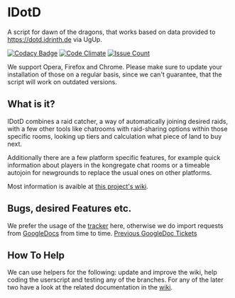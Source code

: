 # IDotD
A script for dawn of the dragons, that works based on data provided to https://dotd.idrinth.de via UgUp.

[![Codacy Badge](https://api.codacy.com/project/badge/Grade/e80204911a734a56a471ab9b9ac649db)](https://www.codacy.com/app/eldrim/IDotD?utm_source=github.com&amp;utm_medium=referral&amp;utm_content=Idrinth/IDotD&amp;utm_campaign=Badge_Grade)
[![Code Climate](https://codeclimate.com/github/Idrinth/IDotD/badges/gpa.svg)](https://codeclimate.com/github/Idrinth/IDotD)
[![Issue Count](https://codeclimate.com/github/Idrinth/IDotD/badges/issue_count.svg)](https://codeclimate.com/github/Idrinth/IDotD)

We support Opera, Firefox and Chrome. Please make sure to update your installation of those on a regular basis, since we can't guarantee, that the script will work on outdated versions.

## What is it?

IDotD combines a raid catcher, a way of automatically joining desired raids, with a few other tools like chatrooms with raid-sharing options within those specific rooms, looking up tiers and calculation what piece of land to buy next.

Additionally there are a few platform specific features, for example quick information about players in the kongregate chat rooms or a timeable autojoin for newgrounds to replace the usual ones on other platforms.

Most information is avaible at [this project's wiki](https://idotd.github.io/).

## Bugs, desired Features etc.

We prefer the usage of the [tracker](https://github.com/IDotD/Userscript/issues) here, otherwise we do import requests from [GoogleDocs](https://docs.google.com/document/d/1ozOWQuAEKCNnt2cwQ4SZtkpYM_pvrl8Bnj0e_O1KKWs/edit) from time to time.
[Previous GoogleDoc Tickets](https://github.com/IDotD/Userscript/issues?utf8=%E2%9C%93&q=is%3Aissue%20label%3A%22Source%20GoogleDocs%22%20)

## How To Help

We can use helpers for the following: update and improve the wiki, help coding the userscript and testing any of the branches. For any of the later two have a look at the related documentation in the [wiki](https://idotd.github.io/).
